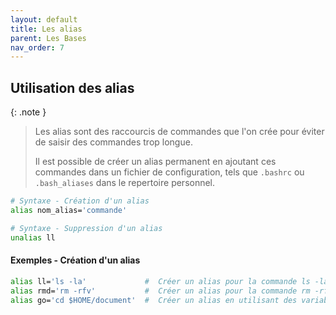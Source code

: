 ```yaml
---
layout: default
title: Les alias
parent: Les Bases
nav_order: 7
---
```


## Utilisation des alias

{: .note }

> Les alias sont des raccourcis de commandes que l'on crée pour éviter de saisir des commandes trop longue.
>
> Il est possible de créer un alias permanent en ajoutant ces commandes dans un fichier de configuration, tels que `.bashrc` ou `.bash_aliases` dans le repertoire personnel.

```bash
# Syntaxe - Création d'un alias
alias nom_alias='commande'

# Syntaxe - Suppression d'un alias
unalias ll
```

#### Exemples - Création d'un alias

```bash
alias ll='ls -la'             #  Créer un alias pour la commande ls -la
alias rmd='rm -rfv'           #  Créer un alias pour la commande rm -rfv
alias go='cd $HOME/document'  #  Créer un alias en utilisant des variables
```
